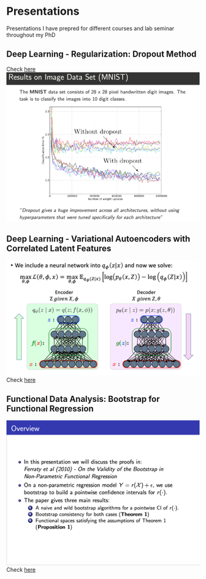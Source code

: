 # Presentations

Presentations I have prepred for different courses and lab seminar throughout my PhD

## Deep Learning - Regularization: Dropout Method
Check [here](https://github.com/javzapata/Presentations/raw/master/Deep_Learning_Dropout.pdf)
![](https://github.com/javzapata/Presentations/blob/master/figs/Deep_Learning_Dropout_fig.png)

## Deep Learning - Variational Autoencoders with Correlated Latent Features
![](https://github.com/javzapata/Presentations/blob/master/figs/VAEpresentation_fig.png)
Check [here](https://github.com/javzapata/Presentations/raw/master/VAEpresentation.pdf)

## Functional Data Analysis: Bootstrap for Functional Regression
![](https://github.com/javzapata/Presentations/blob/master/figs/Bootstrap%20for%20Functional%20Regression_fig.png)
Check [here](https://github.com/javzapata/Presentations/blob/master/Bootstrap%20for%20Functional%20Regression.pdf)

